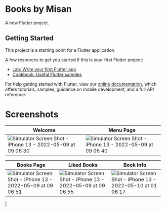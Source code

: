 # Books by Misan

A new Flutter project.

## Getting Started

This project is a starting point for a Flutter application.

A few resources to get you started if this is your first Flutter project:

- [Lab: Write your first Flutter app](https://flutter.dev/docs/get-started/codelab)
- [Cookbook: Useful Flutter samples](https://flutter.dev/docs/cookbook)

For help getting started with Flutter, view our
[online documentation](https://flutter.dev/docs), which offers tutorials,
samples, guidance on mobile development, and a full API reference.

# Screenshots

| Welcome  | Menu Page | 
| ------------- | ------------- | 
| ![Simulator Screen Shot - iPhone 13 - 2022-05-09 at 09 06 30](https://user-images.githubusercontent.com/56762634/167367300-cec9cb28-75b6-41b6-8c9f-ce6baf5eaf87.png)  | ![Simulator Screen Shot - iPhone 13 - 2022-05-09 at 09 06 40](https://user-images.githubusercontent.com/56762634/167367299-4e0a3807-9f5f-4511-b29d-d6eec3afbebd.png)  |

| Books Page  | Liked Books | Book Info |
| ------------- | ------------- | ------------- |
| ![Simulator Screen Shot - iPhone 13 - 2022-05-09 at 09 06 51](https://user-images.githubusercontent.com/56762634/167367379-b2c9903a-ec72-47b5-9718-738039a996e3.png)  | ![Simulator Screen Shot - iPhone 13 - 2022-05-09 at 09 06 55](https://user-images.githubusercontent.com/56762634/167367402-6524f9ab-80a6-4c1f-8241-03e9952a5828.png)  |  ![Simulator Screen Shot - iPhone 13 - 2022-05-10 at 01 06 17](https://user-images.githubusercontent.com/56762634/167517619-675de6cd-9b8d-4df5-94cd-db19b34e42cb.png)
 |

